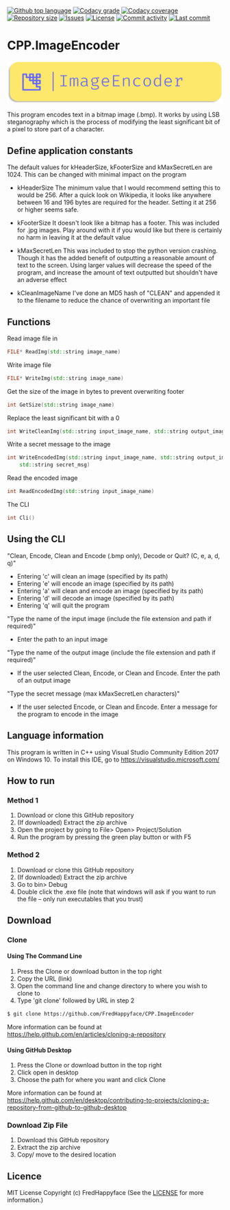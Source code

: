 <p float="left">
<a href="../../"><img src="https://img.shields.io/github/languages/top/FredHappyface/CPP.ImageEncoder.svg?style=flat-square" alt="Github top language"></a>
<a href="https://www.codacy.com/manual/FredHappyface/CPP.ImageEncoder"><img src="https://img.shields.io/codacy/grade/d82e81ee345a4c74b42fd9f8b4f00e64.svg?style=flat-square" alt="Codacy grade"></a>
<a href="https://www.codacy.com/manual/FredHappyface/CPP.ImageEncoder"><img src="https://img.shields.io/codacy/coverage/d82e81ee345a4c74b42fd9f8b4f00e64.svg?style=flat-square" alt="Codacy coverage"></a>
<a href="../../"><img src="https://img.shields.io/github/repo-size/FredHappyface/CPP.ImageEncoder.svg?style=flat-square" alt="Repository size"></a>
<a href="../../issues"><img src="https://img.shields.io/github/issues/FredHappyface/CPP.ImageEncoder.svg?style=flat-square" alt="Issues"></a>
<a href="/LICENSE.md"><img src="https://img.shields.io/github/license/FredHappyface/CPP.ImageEncoder.svg?style=flat-square" alt="License"></a>
<a href="../../commits/master"><img src="https://img.shields.io/github/commit-activity/m/FredHappyface/CPP.ImageEncoder.svg?style=flat-square" alt="Commit activity"></a>
<a href="../../commits/master"><img src="https://img.shields.io/github/last-commit/FredHappyface/CPP.ImageEncoder.svg?style=flat-square" alt="Last commit"></a>
</p>

# CPP.ImageEncoder

<img src="readme-assets/icons/name.png" alt="Project Icon" width="750">

This program encodes text in a bitmap image (.bmp). It works by using LSB
steganography which is the process of modifying the least significant bit
of a pixel to store part of a character.


## Define application constants
The default values for kHeaderSize, kFooterSize and kMaxSecretLen are
1024. This can be changed with minimal impact on the program

- kHeaderSize
The minimum value that I would recommend setting this to would be 256.
After a quick look on Wikipedia, it looks like anywhere between 16 and
196 bytes are required for the header. Setting it at 256 or higher
seems safe.

- kFooterSize
It doesn't look like a bitmap has a footer. This was included for .jpg
images. Play around with it if you would like but there is certainly no
harm in leaving it at the default value

- kMaxSecretLen
This was included to stop the python version crashing. Though it has the
added benefit of outputting a reasonable amount of text to the screen.
Using larger values will decrease the speed of the program, and increase
the amount of text outputted but shouldn't have an adverse effect

- kCleanImageName
I've done an MD5 hash of "CLEAN" and appended it to the filename to reduce
the chance of overwriting an important file

## Functions
Read image file in
```cpp
FILE* ReadImg(std::string image_name)
```
Write image file
```cpp
FILE* WriteImg(std::string image_name)
```
Get the size of the image in bytes to prevent overwriting footer
```cpp
int GetSize(std::string image_name)
```
Replace the least significant bit with a 0
```cpp
int WriteCleanImg(std::string input_image_name, std::string output_image_name)
```
Write a secret message to the image
```cpp
int WriteEncodedImg(std::string input_image_name, std::string output_image_name,
	std::string secret_msg)
```
Read the encoded image
```cpp
int ReadEncodedImg(std::string input_image_name)
```
The CLI
```cpp
int Cli()
```

## Using the CLI
"Clean, Encode, Clean and Encode (.bmp only), Decode or Quit?
(C, e, a, d, q)"

- Entering 'c' will clean an image (specified by its path)
- Entering 'e' will encode an image (specified by its path)
- Entering 'a' will clean and encode an image (specified by its path)
- Entering 'd' will decode an image (specified by its path)
- Entering 'q' will quit the program

"Type the name of the input image (include the file extension
and path if required)"

- Enter the path to an input image

"Type the name of the output image (include the file extension
and path if required)"

- If the user selected Clean, Encode, or Clean and Encode. Enter
the path of an output image

"Type the secret message (max kMaxSecretLen characters)"

- If the user selected Encode, or Clean and Encode. Enter a message
for the program to encode in the image


## Language information
This program is written in C++ using Visual Studio Community Edition 2017
on Windows 10. To install this IDE, go to https://visualstudio.microsoft.com/
## How to run
### Method 1
1. Download or clone this GitHub repository
2. (If downloaded) Extract the zip archive
3. Open the project by going to File> Open> Project/Solution
4. Run the program by pressing the green play button or with F5
### Method 2
1. Download or clone this GitHub repository
2. (If downloaded) Extract the zip archive
3. Go to bin> Debug
4. Double click the .exe file (note that windows will ask if you want to
run the file – only run executables that you trust)


## Download
### Clone
#### Using The Command Line
1. Press the Clone or download button in the top right
2. Copy the URL (link)
3. Open the command line and change directory to where you wish to
clone to
4. Type 'git clone' followed by URL in step 2
```bash
$ git clone https://github.com/FredHappyface/CPP.ImageEncoder
```

More information can be found at
<https://help.github.com/en/articles/cloning-a-repository>

#### Using GitHub Desktop
1. Press the Clone or download button in the top right
2. Click open in desktop
3. Choose the path for where you want and click Clone

More information can be found at
<https://help.github.com/en/desktop/contributing-to-projects/cloning-a-repository-from-github-to-github-desktop>

### Download Zip File

1. Download this GitHub repository
2. Extract the zip archive
3. Copy/ move to the desired location


## Licence
MIT License
Copyright (c) FredHappyface
(See the [LICENSE](/LICENSE.md) for more information.)
